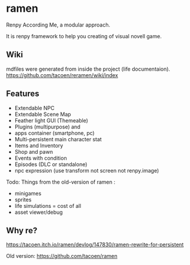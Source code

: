 # ramen

Renpy According Me, a modular approach.

It is renpy framework to help you creating of visual novell game.

## Wiki 

mdfiles were generated from inside the project (life documentaion).
https://github.com/tacoen/reramen/wiki/index

## Features

* Extendable NPC
* Extendable Scene Map
* Feather light GUI (Themeable)
* Plugins (multipurpose) and 
* apps container (smartphone, pc)
* Multi-persistent main character stat
* Items and Inventory
* Shop and pawn
* Events with condition
* Episodes (DLC or standalone)
* npc expression (use transform not screen not renpy.image)

Todo: Things from the old-version of ramen :

* minigames
* sprites
* life simulations = cost of all
* asset viewer/debug

## Why re?

https://tacoen.itch.io/ramen/devlog/147830/ramen-rewrite-for-persistent

Old version: https://github.com/tacoen/ramen
